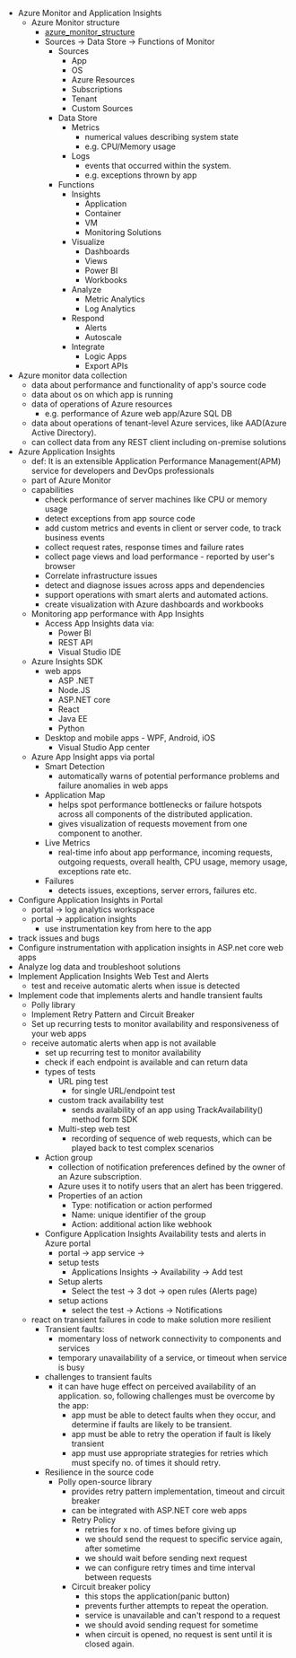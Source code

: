 - Azure Monitor and Application Insights
  - Azure Monitor structure
    - [azure_monitor_structure](azure_monitor_structure.png)
    - Sources -> Data Store -> Functions of Monitor
      - Sources
        - App
        - OS
        - Azure Resources
        - Subscriptions
        - Tenant
        - Custom Sources
      - Data Store
        - Metrics
          - numerical values describing system state
          - e.g. CPU/Memory usage
        - Logs
          - events that occurred within the system.
          - e.g. exceptions thrown by app
      - Functions
        - Insights
          - Application
          - Container
          - VM
          - Monitoring Solutions
        - Visualize
          - Dashboards
          - Views
          - Power BI
          - Workbooks
        - Analyze
          - Metric Analytics
          - Log Analytics
        - Respond
          - Alerts
          - Autoscale
        - Integrate
          - Logic Apps
          - Export APIs
 - Azure monitor data collection
    - data about performance and functionality of app's source code
    - data about os on which app is running
    - data of operations of Azure resources
      - e.g. performance of Azure web app/Azure SQL DB
    - data about operations of tenant-level Azure services, like AAD(Azure Active Directory).
    - can collect data from any REST client including on-premise solutions
  - Azure Application Insights 
    - def: It is an extensible Application Performance Management(APM) service for developers and DevOps professionals
    - part of Azure Monitor
    - capabilities
      - check performance of server machines like CPU or memory usage
      - detect exceptions from app source code
      - add custom metrics and events in client or server code, to track business events
      - collect request rates, response times and failure rates
      - collect page views and load performance - reported by user's browser
      - Correlate infrastructure issues
      - detect and diagnose issues across apps and dependencies
      - support operations with smart alerts and automated actions.
      - create visualization with Azure dashboards and workbooks
    - Monitoring app performance with App Insights
      - Access App Insights data via:
        - Power BI
        - REST API
        - Visual Studio IDE
    - Azure Insights SDK
      - web apps
        - ASP .NET
        - Node.JS
        - ASP.NET core
        - React
        - Java EE
        - Python
      - Desktop and mobile apps - WPF, Android, iOS
        - Visual Studio App center
    - Azure App Insight apps via portal
      - Smart Detection
        - automatically warns of potential performance problems and failure anomalies in web apps
      - Application Map
        - helps spot performance bottlenecks or failure hotspots across all components of the distributed application.
        - gives visualization of requests movement from one component to another.
      - Live Metrics
        - real-time info about app performance, incoming requests, outgoing requests, overall health, CPU usage, memory usage, exceptions rate etc.
      - Failures
        - detects issues, exceptions, server errors, failures etc.
  - Configure Application Insights in Portal
    - portal -> log analytics workspace 
    - portal -> application insights
      - use instrumentation key from here to the app
  - track issues and bugs
  - Configure instrumentation with application insights in ASP.net core web apps
  - Analyze log data and troubleshoot solutions
- Implement Application Insights Web Test and Alerts
  - test and receive automatic alerts when issue is detected
- Implement code that implements alerts and handle transient faults
  - Polly library
  - Implement Retry Pattern and Circuit Breaker
  - Set up recurring tests to monitor availability and responsiveness of your web apps
  - receive automatic alerts when app is not available
    - set up recurring test to monitor availability
    - check if each endpoint is available and can return data
    - types of tests
      - URL ping test
        - for single URL/endpoint test
      - custom track availability test
        - sends availability of an app using TrackAvailability() method form SDK
      - Multi-step web test
        - recording of sequence of web requests, which can be played back to test complex scenarios
    - Action group
      - collection of notification preferences defined by the owner of an Azure subscription.
      - Azure uses it to notify users that an alert has been triggered.
      - Properties of an action
        - Type: notification or action performed
        - Name: unique identifier of the group
        - Action: additional action like webhook
    - Configure Application Insights Availability tests and alerts in Azure portal
      - portal -> app service -> 
      - setup tests
        - Applications Insights -> Availability -> Add test
      - Setup alerts
        - Select the test -> 3 dot -> open rules (Alerts page)
      - setup actions
        - select the test -> Actions -> Notifications
  - react on transient failures in code to make solution more resilient
    - Transient faults: 
      - momentary loss of network connectivity to components and services
      - temporary unavailability of a service, or timeout when service is busy
    - challenges to transient faults
      - it can have huge effect on perceived availability of an application. so, following challenges must be overcome by the app:
        - app must be able to detect faults when they occur, and determine if faults are likely to be transient.
        - app must be able to retry the operation if fault is likely transient
        - app must use appropriate strategies for retries which must specify no. of times it should retry.
    - Resilience in the source code
      - Polly open-source library
        - provides retry pattern implementation, timeout and circuit breaker
        - can be integrated with ASP.NET core web apps
        - Retry Policy
          - retries for x no. of times before giving up
          - we should send the request to specific service again, after sometime
          - we should wait before sending next request
          - we can configure retry times and time interval between requests
        - Circuit breaker policy
          - this stops the application(panic button)
          - prevents further attempts to repeat the operation.
          - service is unavailable and can't respond to a request
          - we should avoid sending request for sometime
          - when circuit is opened, no request is sent until it is closed again.
